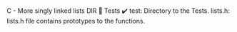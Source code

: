 C - More singly linked lists DIR 📁 Tests ✔️ test: Directory to the Tests.
lists.h: lists.h file contains prototypes to the functions.

